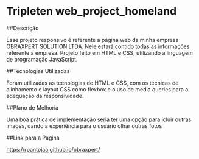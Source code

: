 # Tripleten web_project_homeland


##Descrição

Esse projeto responsivo é referente a página web da minha empresa OBRAXPERT SOLUTION LTDA. Nele estará contido todas as informações referente a empresa. Projeto feito em HTML e CSS, utilizando a linguagem de programação JavaScript.


##Tecnologias Utilizadas

Foram utilizadas as tecnologias de HTML e CSS, com os técnicas de alinhamento e layout CSS como flexbox e o uso de media queries para a adequação da responsividade.

##Plano de Melhoria

Uma boa prática de implementação seria ter uma opção para icluir outras images, dando a experiência para o usuário olhar outras fotos

##Link para a Pagina 

https://rpantojaa.github.io/obraxpert/